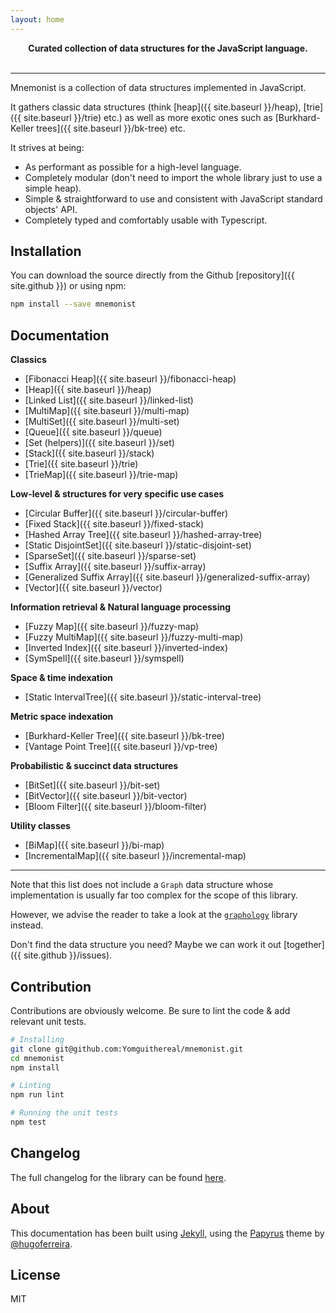 ```yaml
---
layout: home
---
```


<p align="center">
  <strong>
    Curated collection of data structures for the JavaScript language.
  </strong>
  <br>
  <br>
</p>

---

Mnemonist is a collection of data structures implemented in JavaScript.

It gathers classic data structures (think [heap]({{ site.baseurl }}/heap), [trie]({{ site.baseurl }}/trie) etc.) as well as more exotic ones such as [Burkhard-Keller trees]({{ site.baseurl }}/bk-tree) etc.

It strives at being:

* As performant as possible for a high-level language.
* Completely modular (don't need to import the whole library just to use a simple heap).
* Simple & straightforward to use and consistent with JavaScript standard objects' API.
* Completely typed and comfortably usable with Typescript.

## Installation

You can download the source directly from the Github [repository]({{ site.github }}) or using npm:

```bash
npm install --save mnemonist
```

## Documentation

**Classics**

* [Fibonacci Heap]({{ site.baseurl }}/fibonacci-heap)
* [Heap]({{ site.baseurl }}/heap)
* [Linked List]({{ site.baseurl }}/linked-list)
* [MultiMap]({{ site.baseurl }}/multi-map)
* [MultiSet]({{ site.baseurl }}/multi-set)
* [Queue]({{ site.baseurl }}/queue)
* [Set (helpers)]({{ site.baseurl }}/set)
* [Stack]({{ site.baseurl }}/stack)
* [Trie]({{ site.baseurl }}/trie)
* [TrieMap]({{ site.baseurl }}/trie-map)

**Low-level & structures for very specific use cases**

* [Circular Buffer]({{ site.baseurl }}/circular-buffer)
* [Fixed Stack]({{ site.baseurl }}/fixed-stack)
* [Hashed Array Tree]({{ site.baseurl }}/hashed-array-tree)
* [Static DisjointSet]({{ site.baseurl }}/static-disjoint-set)
* [SparseSet]({{ site.baseurl }}/sparse-set)
* [Suffix Array]({{ site.baseurl }}/suffix-array)
* [Generalized Suffix Array]({{ site.baseurl }}/generalized-suffix-array)
* [Vector]({{ site.baseurl }}/vector)

**Information retrieval & Natural language processing**

* [Fuzzy Map]({{ site.baseurl }}/fuzzy-map)
* [Fuzzy MultiMap]({{ site.baseurl }}/fuzzy-multi-map)
* [Inverted Index]({{ site.baseurl }}/inverted-index)
* [SymSpell]({{ site.baseurl }}/symspell)

**Space & time indexation**

* [Static IntervalTree]({{ site.baseurl }}/static-interval-tree)

**Metric space indexation**

* [Burkhard-Keller Tree]({{ site.baseurl }}/bk-tree)
* [Vantage Point Tree]({{ site.baseurl }}/vp-tree)

**Probabilistic & succinct data structures**

* [BitSet]({{ site.baseurl }}/bit-set)
* [BitVector]({{ site.baseurl }}/bit-vector)
* [Bloom Filter]({{ site.baseurl }}/bloom-filter)

**Utility classes**

* [BiMap]({{ site.baseurl }}/bi-map)
* [IncrementalMap]({{ site.baseurl }}/incremental-map)

---

Note that this list does not include a `Graph` data structure whose implementation is usually far too complex for the scope of this library.

However, we advise the reader to take a look at the [`graphology`](https://graphology.github.io/) library instead.

Don't find the data structure you need? Maybe we can work it out [together]({{ site.github }}/issues).

## Contribution

Contributions are obviously welcome. Be sure to lint the code & add relevant unit tests.

```bash
# Installing
git clone git@github.com:Yomguithereal/mnemonist.git
cd mnemonist
npm install

# Linting
npm run lint

# Running the unit tests
npm test
```

## Changelog

The full changelog for the library can be found [here](https://github.com/Yomguithereal/mnemonist/blob/master/CHANGELOG.md#changelog).

## About

This documentation has been built using [Jekyll](https://jekyllrb.com/), using the [Papyrus](https://github.com/hugoferreira/papyrus-theme) theme by [@hugoferreira](https://github.com/hugoferreira).

## License

MIT
